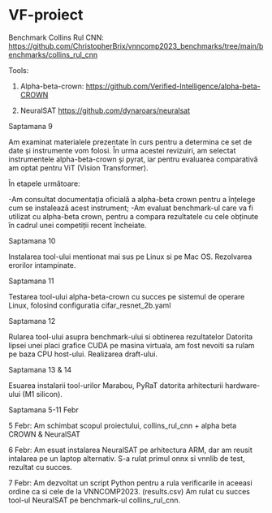 # VF-proiect

Benchmark Collins Rul CNN: https://github.com/ChristopherBrix/vnncomp2023_benchmarks/tree/main/benchmarks/collins_rul_cnn

Tools: 
1. Alpha-beta-crown: https://github.com/Verified-Intelligence/alpha-beta-CROWN

2. NeuralSAT https://github.com/dynaroars/neuralsat

Saptamana 9

Am examinat materialele prezentate în curs pentru a determina ce set de date și instrumente vom folosi. În urma acestei revizuiri, am selectat instrumentele alpha-beta-crown și pyrat, iar pentru evaluarea comparativă am optat pentru ViT (Vision Transformer).

În etapele următoare:

-Am consultat documentația oficială a alpha-beta crown pentru a înțelege cum se instalează acest instrument;
-Am evaluat benchmark-ul care va fi utilizat cu alpha-beta crown, pentru a compara rezultatele cu cele obținute în cadrul unei competiții recent încheiate.

Saptamana 10

Instalarea tool-ului mentionat mai sus pe Linux si pe Mac OS.
Rezolvarea erorilor intampinate.

Saptamana 11

Testarea tool-ului alpha-beta-crown cu succes pe sistemul de operare Linux, folosind configuratia cifar_resnet_2b.yaml

Saptamana 12

Rularea tool-ului asupra benchmark-ului si obtinerea rezultatelor
Datorita lipsei unei placi grafice CUDA pe masina virtuala, am fost nevoiti sa rulam pe baza CPU host-ului.
Realizarea draft-ului.

Saptamana 13 & 14

Esuarea instalarii tool-urilor Marabou, PyRaT datorita arhitecturii hardware-ului (M1 silicon).

Saptamana 5-11 Febr

5 Febr: Am schimbat scopul proiectului, collins_rul_cnn + alpha beta CROWN & NeuralSAT

6 Febr: Am esuat instalarea NeuralSAT pe arhitectura ARM, dar am reusit intalarea pe un laptop alternativ. S-a rulat primul onnx si vnnlib de test, rezultat cu succes.

7 Febr: Am dezvoltat un script Python pentru a rula verificarile in aceeasi ordine ca si cele de la VNNCOMP2023. (results.csv)
        Am rulat cu succes tool-ul NeuralSAT pe benchmark-ul collins_rul_cnn.
